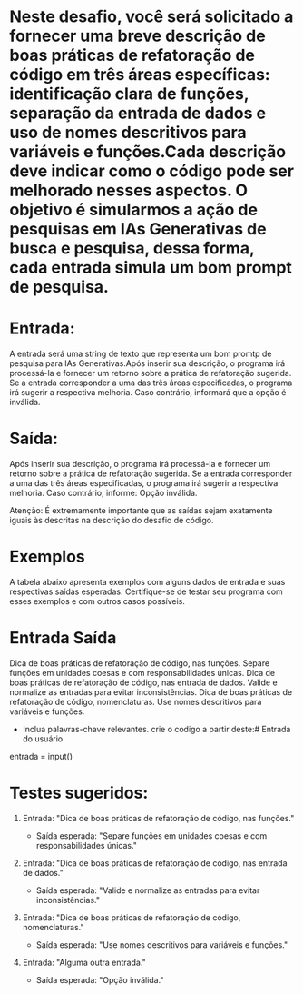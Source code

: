 # Neste desafio, você será solicitado a fornecer uma breve descrição de boas práticas de refatoração de código em três áreas específicas: identificação clara de funções, separação da entrada de dados e uso de nomes descritivos para variáveis e funções.Cada descrição deve indicar como o código pode ser melhorado nesses aspectos. O objetivo é simularmos a ação de pesquisas em IAs Generativas de busca e pesquisa, dessa forma, cada entrada simula um bom prompt de pesquisa.

# Entrada:
A entrada será uma string de texto que representa um bom promtp de pesquisa para IAs Generativas.Após inserir sua descrição, o programa irá processá-la e fornecer um retorno sobre a prática de refatoração sugerida. Se a entrada corresponder a uma das três áreas especificadas, o programa irá sugerir a respectiva melhoria. Caso contrário, informará que a opção é inválida.

# Saída:
Após inserir sua descrição, o programa irá processá-la e fornecer um retorno sobre a prática de refatoração sugerida. Se a entrada corresponder a uma das três áreas especificadas, o programa irá sugerir a respectiva melhoria. Caso contrário, informe: Opção inválida.

Atenção:
É extremamente importante que as saídas sejam exatamente iguais às descritas na descrição do desafio de código.

# Exemplos
A tabela abaixo apresenta exemplos com alguns dados de entrada e suas respectivas saídas esperadas. Certifique-se de testar seu programa com esses exemplos e com outros casos possíveis.

# Entrada Saída
Dica de boas práticas de refatoração de código, nas funções. Separe funções em unidades coesas e com responsabilidades únicas.
Dica de boas práticas de refatoração de código, nas entrada de dados. Valide e normalize as entradas para evitar inconsistências.
Dica de boas práticas de refatoração de código, nomenclaturas. Use nomes descritivos para variáveis e funções.

- Inclua palavras-chave relevantes. crie o codigo a partir deste:# Entrada do usuário

entrada = input()

# Testes sugeridos:

1) Entrada: "Dica de boas práticas de refatoração de código, nas funções."
    - Saída esperada: "Separe funções em unidades coesas e com responsabilidades únicas."

2) Entrada: "Dica de boas práticas de refatoração de código, nas entrada de dados."
    - Saída esperada: "Valide e normalize as entradas para evitar inconsistências."

3) Entrada: "Dica de boas práticas de refatoração de código, nomenclaturas."
    - Saída esperada: "Use nomes descritivos para variáveis e funções."

4) Entrada: "Alguma outra entrada."
    - Saída esperada: "Opção inválida."